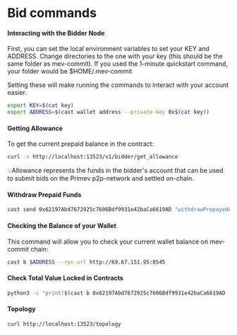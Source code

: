 # Bid commands

#### Interacting with the Bidder Node

First, you can set the local environment variables to set your KEY and ADDRESS. Change directories to the one with your key (this should be the same folder as mev-commit). If you used the 1-minute quickstart command, your folder would be $HOME/.mev-commit

Setting these will make running the commands to interact with your account easier.

```bash
export KEY=$(cat key)
export ADDRESS=$(cast wallet address --private-key 0x$(cat key))
```

#### Getting Allowance

To get the current prepaid balance in the contract:

```bash
curl -s http://localhost:13523/v1/bidder/get_allowance
```

💡Allowance represents the funds in the bidder's account that can be used to submit bids on the Primev p2p-network and settled on-chain.

#### Withdraw Prepaid Funds

```bash
cast send 0x62197Abd7672925c7606Bdf9931e42baCa6619AD "withdrawPrepayedAmount(address)" $ADDRESS --rpc-url http://69.67.151.95:8545 --private-key $KEY
```

#### Checking the Balance of your Wallet

This command will allow you to check your current wallet balance on mev-commit chain:

```bash
cast b $ADDRESS --rpc-url http://69.67.151.95:8545
```

#### Check Total Value Locked in Contracts

```bash
python3 -c "print($(cast b 0x62197Abd7672925c7606Bdf9931e42baCa6619AD --rpc-url http://69.67.151.95:8545) + $(cast b 0xeA73E67c2E34C4E02A2f3c5D416F59B76e7617fC --rpc-url http://69.67.151.95:8545))"
```

#### Topology

```bash
curl http://localhost:13523/topology
```
